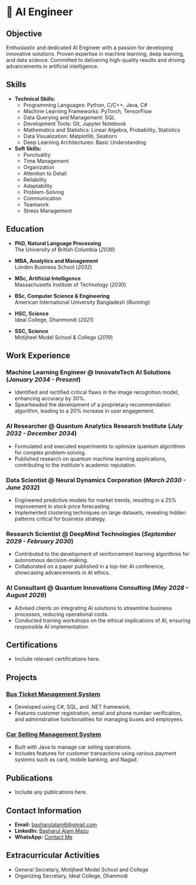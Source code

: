 # 🚀 AI Engineer

## Objective
Enthusiastic and dedicated AI Engineer with a passion for developing innovative solutions. Proven expertise in machine learning, deep learning, and data science. Committed to delivering high-quality results and driving advancements in artificial intelligence.

## Skills
- **Technical Skills:**
  - Programming Languages: Python, C/C++, Java, C#
  - Machine Learning Frameworks: PyTorch, TensorFlow
  - Data Querying and Management: SQL
  - Development Tools: Git, Jupyter Notebook
  - Mathematics and Statistics: Linear Algebra, Probability, Statistics
  - Data Visualization: Matplotlib, Seaborn
  - Deep Learning Architectures: Basic Understanding
- **Soft Skills:**
  - Punctuality
  - Time Management
  - Organization
  - Attention to Detail
  - Reliability
  - Adaptability
  - Problem-Solving
  - Communication
  - Teamwork
  - Stress Management

## Education
- **PhD, Natural Language Processing**  
  The University of British Columbia (_2036_)

- **MBA, Analytics and Management**  
  London Business School (_2032_)

- **MSc, Artificial Intelligence**  
  Massachusetts Institute of Technology (_2030_)

- **BSc, Computer Science & Engineering**  
  American International University Bangladesh (_Running_)

- **HSC, Science**  
  Ideal College, Dhanmondi (_2021_)

- **SSC, Science**  
  Motijheel Model School & College (_2019_)

## Work Experience
### Machine Learning Engineer @ InnovateTech AI Solutions (_January 2034 - Present_)
- Identified and rectified critical flaws in the image recognition model, enhancing accuracy by 30%.
- Spearheaded the development of a proprietary recommendation algorithm, leading to a 20% increase in user engagement.

### AI Researcher @ Quantum Analytics Research Institute (_July 2032 - December 2034_)
- Formulated and executed experiments to optimize quantum algorithms for complex problem-solving.
- Published research on quantum machine learning applications, contributing to the institute's academic reputation.

### Data Scientist @ Neural Dynamics Corporation (_March 2030 - June 2032_)
- Engineered predictive models for market trends, resulting in a 25% improvement in stock price forecasting.
- Implemented clustering techniques on large datasets, revealing hidden patterns critical for business strategy.

### Research Scientist @ DeepMind Technologies (_September 2029 - February 2030_)
- Contributed to the development of reinforcement learning algorithms for autonomous decision-making.
- Collaborated on a paper published in a top-tier AI conference, showcasing advancements in AI ethics.

### AI Consultant @ Quantum Innovations Consulting (_May 2028 - August 2029_)
- Advised clients on integrating AI solutions to streamline business processes, reducing operational costs.
- Conducted training workshops on the ethical implications of AI, ensuring responsible AI implementation.

## Certifications
- Include relevant certifications here.

## Projects
### [Bus Ticket Management System](https://github.com/Basharul2002/VOVO)
- Developed using C#, SQL, and .NET framework.
- Features customer registration, email and phone number verification, and administrative functionalities for managing buses and employees.

### [Car Selling Management System](https://github.com/Basharul2002/Prestige-Motor-Sales)
- Built with Java to manage car selling operations.
- Includes features for customer transactions using various payment systems such as card, mobile banking, and Nagad.

## Publications
- Include any publications here.

## Contact Information
- **Email:** [basharulalam6@gmail.com](mailto:basharulalam6@gmail.com)
- **LinkedIn:** [Basharul Alam Mazu](https://www.linkedin.com/in/basharul-alam-mazu-361464267/)
- **WhatsApp:** [Contact Me](https://wa.me/+8801813890622)

## Extracurricular Activities
- General Secretary, Motijheel Model School and College
- Organizing Secretary, Ideal College, Dhanmodi
